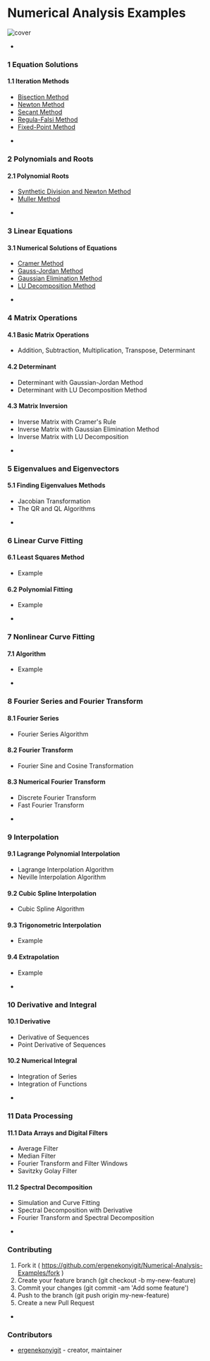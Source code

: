 # Numerical Analysis Examples
![cover](http://i.imgur.com/TXXVcwd.jpg)

-
### 1 Equation Solutions
#### 1.1 Iteration Methods
* [Bisection Method](https://github.com/ergenekonyigit/Numerical-Analysis-Examples/blob/v2/01%20Equation%20Solutions/1.1%20Iteration%20Methods/Bisection%20Method)
* [Newton Method](https://github.com/ergenekonyigit/Numerical-Analysis-Examples/blob/v2/01%20Equation%20Solutions/1.1%20Iteration%20Methods/Newtons%20Method)
* [Secant Method](https://github.com/ergenekonyigit/Numerical-Analysis-Examples/blob/v2/01%20Equation%20Solutions/1.1%20Iteration%20Methods/Secant%20Method)
* [Regula-Falsi Method](https://github.com/ergenekonyigit/Numerical-Analysis-Examples/blob/v2/01%20Equation%20Solutions/1.1%20Iteration%20Methods/Regula-Falsi%20Method)
* [Fixed-Point Method](hhttps://github.com/ergenekonyigit/Numerical-Analysis-Examples/blob/v2/01%20Equation%20Solutions/1.1%20Iteration%20Methods/Fixed-Point%20Method)

-
### 2 Polynomials and Roots
#### 2.1 Polynomial Roots
* [Synthetic Division and Newton Method](https://github.com/ergenekonyigit/Numerical-Analysis-Examples/blob/v2/02%20Polynomial%20and%20Roots/2.1%20Polynomial%20Roots/Muller%20Method)
* [Muller Method](https://github.com/ergenekonyigit/Numerical-Analysis-Examples/blob/v2/02%20Polynomial%20and%20Roots/2.1%20Polynomial%20Roots/Synthetic%20Division%20and%20Newton%20Method)

-
### 3 Linear Equations
#### 3.1 Numerical Solutions of Equations
* [Cramer Method](https://github.com/ergenekonyigit/Numerical-Analysis-Examples/blob/v2/03%20Linear%20Equations/3.1%20Numerical%20Solutions%20of%20Equations/Cramer%20Method)
* [Gauss-Jordan Method](https://github.com/ergenekonyigit/Numerical-Analysis-Examples/blob/v2/03%20Linear%20Equations/3.1%20Numerical%20Solutions%20of%20Equations/Gauss-Jordan%20Elimination%20Method)
* [Gaussian Elimination Method](https://github.com/ergenekonyigit/Numerical-Analysis-Examples/blob/v2/03%20Linear%20Equations/3.1%20Numerical%20Solutions%20of%20Equations/Gaussian%20Elimination%20Method)
* [LU Decomposition Method](https://github.com/ergenekonyigit/Numerical-Analysis-Examples/blob/v2/03%20Linear%20Equations/3.1%20Numerical%20Solutions%20of%20Equations/LU%20Decomposition%20Method)

-
### 4 Matrix Operations
#### 4.1 Basic Matrix Operations
* Addition, Subtraction, Multiplication, Transpose, Determinant

#### 4.2 Determinant
* Determinant with Gaussian-Jordan Method
* Determinant with LU Decomposition Method

#### 4.3 Matrix Inversion
* Inverse Matrix with Cramer's Rule
* Inverse Matrix with Gaussian Elimination Method
* Inverse Matrix with LU Decomposition

-
### 5 Eigenvalues and Eigenvectors
#### 5.1 Finding Eigenvalues Methods
* Jacobian Transformation
* The QR and QL Algorithms

-
### 6 Linear Curve Fitting
#### 6.1 Least Squares Method
* Example

#### 6.2 Polynomial Fitting
* Example

-
### 7 Nonlinear Curve Fitting
#### 7.1 Algorithm
* Example

-
### 8 Fourier Series and Fourier Transform
#### 8.1 Fourier Series
* Fourier Series Algorithm

#### 8.2 Fourier Transform
* Fourier Sine and Cosine Transformation

#### 8.3 Numerical Fourier Transform
* Discrete Fourier Transform
* Fast Fourier Transform

-
### 9 Interpolation
#### 9.1 Lagrange Polynomial Interpolation
* Lagrange Interpolation Algorithm
* Neville Interpolation Algorithm

#### 9.2 Cubic Spline Interpolation
* Cubic Spline Algorithm

#### 9.3 Trigonometric Interpolation
* Example

#### 9.4 Extrapolation
* Example

-
### 10 Derivative and Integral
#### 10.1 Derivative
* Derivative of Sequences
* Point Derivative of Sequences

#### 10.2 Numerical Integral
* Integration of Series
* Integration of Functions

-
### 11 Data Processing
#### 11.1 Data Arrays and Digital Filters
* Average Filter
* Median Filter
* Fourier Transform and Filter Windows
* Savitzky Golay Filter

#### 11.2 Spectral Decomposition
* Simulation and Curve Fitting
* Spectral Decomposition with Derivative
* Fourier Transform and Spectral Decomposition

-

### Contributing

1. Fork it ( https://github.com/ergenekonyigit/Numerical-Analysis-Examples/fork )
2. Create your feature branch (git checkout -b my-new-feature)
3. Commit your changes (git commit -am 'Add some feature')
4. Push to the branch (git push origin my-new-feature)
5. Create a new Pull Request

-

### Contributors

- [ergenekonyigit](https://github.com/ergenekonyigit) - creator, maintainer
